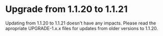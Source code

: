 # Upgrade from 1.1.20 to 1.1.21

Updating from 1.1.20 to 1.1.21 doesn't have any impacts. Please read the apropriate UPGRADE-1.x.x files for updates from older versions to 1.1.20.